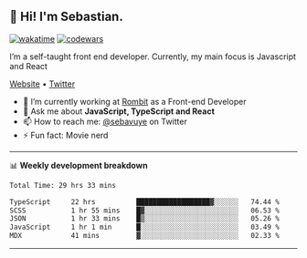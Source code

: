 ## 👋 Hi! I'm Sebastian.

[![wakatime](https://wakatime.com/badge/user/df0036c6-328a-4a39-be9b-e49417ed22a1.svg)](https://wakatime.com/@df0036c6-328a-4a39-be9b-e49417ed22a1)
[![codewars](https://www.codewars.com/users/sebavuye/badges/small)](https://www.codewars.com/users/sebavuye)

I’m a self-taught front end developer. Currently, my main focus is Javascript and React

[Website](https://sebastianvuye.be) • [Twitter](https://twitter.com/sebavuye)

- 🔭 I’m currently working at [Rombit](https://rombit.com/) as a Front-end Developer
- 💬 Ask me about **JavaScript, TypeScript and React**
- 📫 How to reach me: [@sebavuye](https://twitter.com/sebavuye) on Twitter
- ⚡ Fun fact: Movie nerd

-------

📊 **Weekly development breakdown**

<!--START_SECTION:waka-->

```txt
Total Time: 29 hrs 33 mins

TypeScript     22 hrs          ██████████████████▓░░░░░░   74.44 %
SCSS           1 hr 55 mins    █▓░░░░░░░░░░░░░░░░░░░░░░░   06.53 %
JSON           1 hr 33 mins    █▒░░░░░░░░░░░░░░░░░░░░░░░   05.26 %
JavaScript     1 hr 1 min      █░░░░░░░░░░░░░░░░░░░░░░░░   03.49 %
MDX            41 mins         ▓░░░░░░░░░░░░░░░░░░░░░░░░   02.33 %
```

<!--END_SECTION:waka-->
-------

